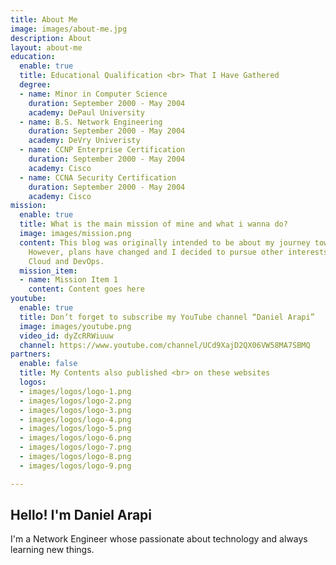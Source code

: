```yaml
---
title: About Me
image: images/about-me.jpg
description: About
layout: about-me
education:
  enable: true
  title: Educational Qualification <br> That I Have Gathered
  degree:
  - name: Minor in Computer Science
    duration: September 2000 - May 2004
    academy: DePaul University
  - name: B.S. Network Engineering
    duration: September 2000 - May 2004
    academy: DeVry Univeristy
  - name: CCNP Enterprise Certification
    duration: September 2000 - May 2004
    academy: Cisco
  - name: CCNA Security Certification
    duration: September 2000 - May 2004
    academy: Cisco
mission:
  enable: true
  title: What is the main mission of mine and what i wanna do?
  image: images/mission.png
  content: This blog was originally intended to be about my journey towards the CCIE.
    However, plans have changed and I decided to pursue other interests, primarily
    Cloud and DevOps.
  mission_item:
  - name: Mission Item 1
    content: Content goes here
youtube:
  enable: true
  title: Don’t forget to subscribe my YouTube channel “Daniel Arapi”
  image: images/youtube.png
  video_id: dyZcRRWiuuw
  channel: https://www.youtube.com/channel/UCd9XajD2QX06VW58MA7SBMQ
partners:
  enable: false
  title: My Contents also published <br> on these websites
  logos:
  - images/logos/logo-1.png
  - images/logos/logo-2.png
  - images/logos/logo-3.png
  - images/logos/logo-4.png
  - images/logos/logo-5.png
  - images/logos/logo-6.png
  - images/logos/logo-7.png
  - images/logos/logo-8.png
  - images/logos/logo-9.png

---
```

## Hello! I'm Daniel Arapi

I'm a Network Engineer whose passionate about technology and always learning new things.